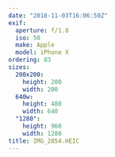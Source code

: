 ```yaml
---
date: "2018-11-03T16:06:50Z"
exif:
  aperture: f/1.8
  iso: 50
  make: Apple
  model: iPhone X
ordering: 83
sizes:
  200x200:
    height: 200
    width: 200
  640w:
    height: 480
    width: 640
  "1280":
    height: 960
    width: 1280
title: IMG_2854.HEIC
---
```

